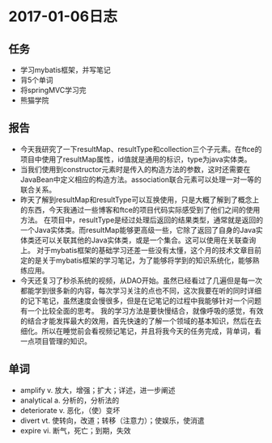 # 2017-01-06日志
## 任务
- 学习mybatis框架，并写笔记
- 背5个单词
- 将springMVC学习完
- 熊猫学院  

## 报告
- 今天我研究了一下resultMap、resultType和collection三个子元素。在ftce的项目中使用了resultMap属性，id值就是通用的标识，type为java实体类。
- 当我们使用到constructor元素时是传入的构造方法的参数，这时还需要在JavaBean中定义相应的构造方法。association联合元素可以处理一对一等的联合关系。
- 昨天了解到resultMap和resultType可以互换使用，只是大概了解到了概念上的东西，今天我通过一些博客和ftce的项目代码实际感受到了他们之间的使用方法。
在项目中，resultType是经过处理后返回的结果类型，通常就是返回的一个Java实体类。而resultMap能够更高级一些，它除了返回了自身的Java实体类还可以关联其他的Java实体类，或是一个集合。这可以使用在关联查询上。
对于mybatis框架的基础学习还差一些没有太懂，这个月的技术文章目前定的是关于mybatis框架的学习笔记，为了能够将学到的知识系统化，能够熟练应用。
- 今天还复习了秒杀系统的视频，从DAO开始。虽然已经看过了几遍但是每一次都能学到很多新的内容，每次学习关注的点也不同，这次我要在听的同时详细的记下笔记，虽然速度会慢很多，但是在记笔记的过程中我能够针对一个问题有一个比较全面的思考。
我的学习方法是要快慢结合，就像呼吸的感觉，有效的结合才能发挥最大的效用，首先快速的了解一个领域的基本知识，然后在去细化。所以在睡觉前会看视频记笔记，并且将我今天的任务完成，背单词，看一点项目管理的知识。

## 单词
- amplify v. 放大，增强；扩大；详述，进一步阐述
- analytical a. 分析的，分析法的
- deteriorate v. 恶化，（使）变坏
- divert vt. 使转向，改道；转移（注意力）；使娱乐，使消遣
- expire vi. 断气，死亡；到期，失效